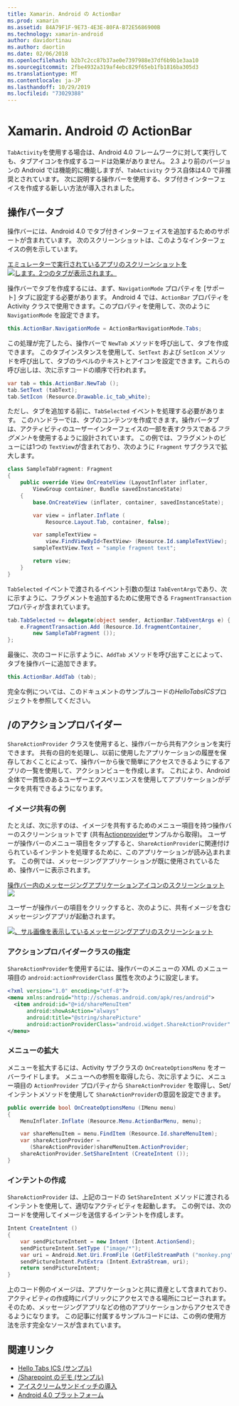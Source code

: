 ```yaml
---
title: Xamarin. Android の ActionBar
ms.prod: xamarin
ms.assetid: 84A79F1F-9E73-4E3E-80FA-B72E5686900B
ms.technology: xamarin-android
author: davidortinau
ms.author: daortin
ms.date: 02/06/2018
ms.openlocfilehash: b2b7c2cc87b37ae0e7397988e37df6b9b1e3aa10
ms.sourcegitcommit: 2fbe4932a319af4ebc829f65eb1fb1816ba305d3
ms.translationtype: MT
ms.contentlocale: ja-JP
ms.lasthandoff: 10/29/2019
ms.locfileid: "73029388"
---
```

# <a name="actionbar-for-xamarinandroid"></a>Xamarin. Android の ActionBar

`TabActivity`を使用する場合は、Android 4.0 フレームワークに対して実行しても、タブアイコンを作成するコードは効果がありません。 2\.3 より前のバージョンの Android では機能的に機能しますが、`TabActivity` クラス自体は4.0 で非推奨とされています。 次に説明する操作バーを使用する、タブ付きインターフェイスを作成する新しい方法が導入されました。

## <a name="action-bar-tabs"></a>操作バータブ

操作バーには、Android 4.0 でタブ付きインターフェイスを追加するためのサポートが含まれています。
次のスクリーンショットは、このようなインターフェイスの例を示しています。

[エミュレーターで実行されているアプリのスクリーンショットを![します。2つのタブが表示されます。](action-bar-images/25-actionbartabs.png)](action-bar-images/25-actionbartabs.png#lightbox)

操作バーでタブを作成するには、まず、`NavigationMode` プロパティを [サポート] タブに設定する必要があります。 Android 4 では、`ActionBar` プロパティを Activity クラスで使用できます。このプロパティを使用して、次のように `NavigationMode` を設定できます。

```csharp
this.ActionBar.NavigationMode = ActionBarNavigationMode.Tabs;
```

この処理が完了したら、操作バーで `NewTab` メソッドを呼び出して、タブを作成できます。 このタブインスタンスを使用して、`SetText` および `SetIcon` メソッドを呼び出して、タブのラベルのテキストとアイコンを設定できます。これらの呼び出しは、次に示すコードの順序で行われます。

```csharp
var tab = this.ActionBar.NewTab ();
tab.SetText (tabText);
tab.SetIcon (Resource.Drawable.ic_tab_white);
```

ただし、タブを追加する前に、`TabSelected` イベントを処理する必要があります。 このハンドラーでは、タブのコンテンツを作成できます。操作バータブは、アクティビティのユーザーインターフェイスの一部を表すクラスである*フラグメント*を使用するように設計されています。 この例では、フラグメントのビューには1つの `TextView`が含まれており、次のように `Fragment` サブクラスで拡大します。

```csharp
class SampleTabFragment: Fragment
{           
    public override View OnCreateView (LayoutInflater inflater,
        ViewGroup container, Bundle savedInstanceState)
    {
        base.OnCreateView (inflater, container, savedInstanceState);

        var view = inflater.Inflate (
            Resource.Layout.Tab, container, false);

        var sampleTextView =
            view.FindViewById<TextView> (Resource.Id.sampleTextView);            
        sampleTextView.Text = "sample fragment text";

        return view;
    }
}
```

`TabSelected` イベントで渡されるイベント引数の型は `TabEventArgs`であり、次に示すように、フラグメントを追加するために使用できる `FragmentTransaction` プロパティが含まれています。

```csharp
tab.TabSelected += delegate(object sender, ActionBar.TabEventArgs e) {             
    e.FragmentTransaction.Add (Resource.Id.fragmentContainer,
        new SampleTabFragment ());
};
```

最後に、次のコードに示すように、`AddTab` メソッドを呼び出すことによって、タブを操作バーに追加できます。

```csharp
this.ActionBar.AddTab (tab);
```

完全な例については、このドキュメントのサンプルコードの*HelloTabsICS*プロジェクトを参照してください。

## <a name="shareactionprovider"></a>/のアクションプロバイダー

`ShareActionProvider` クラスを使用すると、操作バーから共有アクションを実行できます。 共有の目的を処理し、以前に使用したアプリケーションの履歴を保存しておくことによって、操作バーから後で簡単にアクセスできるようにするアプリの一覧を使用して、アクションビューを作成します。 これにより、Android 全体で一貫性のあるユーザーエクスペリエンスを使用してアプリケーションがデータを共有できるようになります。

### <a name="image-sharing-example"></a>イメージ共有の例

たとえば、次に示すのは、イメージを共有するためのメニュー項目を持つ操作バーのスクリーンショットです (共有[Actionprovider](https://docs.microsoft.com/samples/xamarin/monodroid-samples/shareactionproviderdemo)サンプルから取得)。 ユーザーが操作バーのメニュー項目をタップすると、`ShareActionProvider`に関連付けられているインテントを処理するために、このアプリケーションが読み込まれます。 この例では、メッセージングアプリケーションが既に使用されているため、操作バーに表示されます。

[操作バー内のメッセージングアプリケーションアイコンのスクリーンショット![](action-bar-images/09-shareactionprovider.png)](action-bar-images/09-shareactionprovider.png#lightbox)

ユーザーが操作バーの項目をクリックすると、次のように、共有イメージを含むメッセージングアプリが起動されます。

[![、サル画像を表示しているメッセージングアプリのスクリーンショット](action-bar-images/10-messagewithimage.png)](action-bar-images/10-messagewithimage.png#lightbox)

### <a name="specifying-the-action-provider-class"></a>アクションプロバイダークラスの指定

`ShareActionProvider`を使用するには、操作バーのメニューの XML のメニュー項目の `android:actionProviderClass` 属性を次のように設定します。

```xml
<?xml version="1.0" encoding="utf-8"?>
<menu xmlns:android="http://schemas.android.com/apk/res/android">
  <item android:id="@+id/shareMenuItem"
      android:showAsAction="always"
      android:title="@string/sharePicture"
      android:actionProviderClass="android.widget.ShareActionProvider" />
</menu>
```

### <a name="inflating-the-menu"></a>メニューの拡大

メニューを拡大するには、Activity サブクラスの `OnCreateOptionsMenu` をオーバーライドします。 メニューへの参照を取得したら、次に示すように、メニュー項目の `ActionProvider` プロパティから `ShareActionProvider` を取得し、Set/インテントメソッドを使用して `ShareActionProvider`の意図を設定できます。

```csharp
public override bool OnCreateOptionsMenu (IMenu menu)
{
    MenuInflater.Inflate (Resource.Menu.ActionBarMenu, menu);       

    var shareMenuItem = menu.FindItem (Resource.Id.shareMenuItem);           
    var shareActionProvider =
       (ShareActionProvider)shareMenuItem.ActionProvider;
    shareActionProvider.SetShareIntent (CreateIntent ());
}
```

### <a name="creating-the-intent"></a>インテントの作成

`ShareActionProvider` は、上記のコードの `SetShareIntent` メソッドに渡されるインテントを使用して、適切なアクティビティを起動します。 この例では、次のコードを使用してイメージを送信するインテントを作成します。

```csharp
Intent CreateIntent ()
{  
    var sendPictureIntent = new Intent (Intent.ActionSend);
    sendPictureIntent.SetType ("image/*");
    var uri = Android.Net.Uri.FromFile (GetFileStreamPath ("monkey.png"));          
    sendPictureIntent.PutExtra (Intent.ExtraStream, uri);
    return sendPictureIntent;
}
```

上のコード例のイメージは、アプリケーションと共に資産として含まれており、アクティビティの作成時にパブリックにアクセスできる場所にコピーされます。そのため、メッセージングアプリなどの他のアプリケーションからアクセスできるようになります。 この記事に付属するサンプルコードには、この例の使用方法を示す完全なソースが含まれています。

## <a name="related-links"></a>関連リンク

- [Hello Tabs ICS (サンプル)](https://docs.microsoft.com/samples/xamarin/monodroid-samples/hellotabsics)
- [/Sharepoint のデモ (サンプル)](https://docs.microsoft.com/samples/xamarin/monodroid-samples/shareactionproviderdemo)
- [アイスクリームサンドイッチの導入](https://www.android.com/about/ice-cream-sandwich/)
- [Android 4.0 プラットフォーム](https://developer.android.com/sdk/android-4.0.html)
